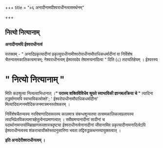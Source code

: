 +++
title = "०६ अनादीनामपीश्वराधीनत्वसमर्थनम्"

+++


## नित्यो नित्यानाम्

**अनादीनामपि ईश्वराधीनत्वं**

यत्तक्तम् - " अनादिप्रकृत्यादीनां प्रकृत्युपाधीनामीश्वरोपाधीनामौपाधिकधर्मादीनां वा निर्विशेष चैतन्यसमकालिकत्वमात्रम्; नेश्वराधीनत्वम् ईश्वरवदेव तेषामप्यनादित्वा " दिति (८) तदप्यतिहेयम् । ईश्वरस्य

# " नित्यो नित्यानाम् " 

मिति कठश्रुत्या नित्यत्वाभिधानात् ।**" परास्य शक्तिविविधैव श्रूयते स्वाभाविकी ज्ञानबलक्रिया चे "** त्यादिना तद्धर्माणामपि स्वाभाविकत्वोक्ते'; ' ईश्वरोपाधीनामौपाधिकधर्मादीना' मित्यादिवल्गनमवैदिकजनमात्रमनस्तोषकरम् ।

निर्विशेषचैतन्यस्य नरविषाणादिसरूपस्य कालमात्र संबन्धशून्यतया तत्समकालिकत्वप्रलापस्य त्वदभिप्रेतविकल्पमात्रहेतुत्वेनाप्रमाणत्वात् । सर्वेषामप्यनादीनां सादीनां च पदार्थानामन्तर्यामिब्राह्मणरूपशास्त्रदृष्ट्या ईश्वराधीनत्वेनानादीनां जीवानामिव प्रकृत्यादीनामनादित्वेऽपि ईश्वराधीनत्वस्य शंकराचार्योक्तेस्तदनुसारिणा भवता तद्विरुद्धकथनस्यायुक्तत्वात् ।

**इति अनादेरीश्वराधीनत्वम् ।**

